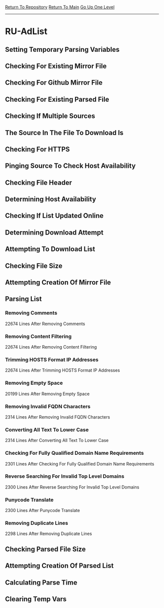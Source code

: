 [Return To Repository](https://github.com/deathbybandaid/piholeparser/)
[Return To Main](https://github.com/deathbybandaid/piholeparser/blob/master/RecentRunLogs/Mainlog.md)
[Go Up One Level](https://github.com/deathbybandaid/piholeparser/blob/master/RecentRunLogs/TopLevelScripts/30-Processing-External-Blacklists.md)
____________________________________
# RU-AdList
## Setting Temporary Parsing Variables
## Checking For Existing Mirror File
## Checking For Github Mirror File
## Checking For Existing Parsed File
## Checking If Multiple Sources
## The Source In The File To Download Is
## Checking For HTTPS
## Pinging Source To Check Host Availability
## Checking File Header
## Determining Host Availability
## Checking If List Updated Online
## Determining Download Attempt
## Attempting To Download List
## Checking File Size
## Attempting Creation Of Mirror File
## Parsing List
### Removing Comments
22674 Lines After Removing Comments
### Removing Content Filtering
22674 Lines After Removing Content Filtering
### Trimming HOSTS Format IP Addresses
22674 Lines After Trimming HOSTS Format IP Addresses
### Removing Empty Space
20199 Lines After Removing Empty Space
### Removing Invalid FQDN Characters
2314 Lines After Removing Invalid FQDN Characters
### Converting All Text To Lower Case
2314 Lines After Converting All Text To Lower Case
### Checking For Fully Qualified Domain Name Requirements
2301 Lines After Checking For Fully Qualified Domain Name Requirements
### Reverse Searching For Invalid Top Level Domains
2300 Lines After Reverse Searching For Invalid Top Level Domains
### Punycode Translate
2300 Lines After Punycode Translate
### Removing Duplicate Lines
2298 Lines After Removing Duplicate Lines
## Checking Parsed File Size
## Attempting Creation Of Parsed List
## Calculating Parse Time
## Clearing Temp Vars
